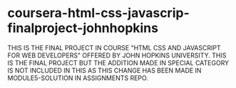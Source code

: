 # coursera-html-css-javascrip-finalproject-johnhopkins
THIS IS THE FINAL PROJECT IN COURSE "HTML CSS AND JAVASCRIPT FOR WEB DEVELOPERS" OFFERED BY JOHN HOPKINS UNIVERSITY.
THIS IS THE FINAL PROJECT BUT THE ADDITION MADE IN SPECIAL CATEGORY IS NOT INCLUDED IN THIS AS THIS CHANGE HAS BEEN MADE IN MODULE5-SOLUTION IN ASSIGNMENTS REPO.
